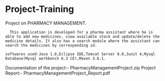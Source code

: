 # Project-Training
Project on PHARMACY MANAGEMENT.
      
      This application is developed for a pharma assistant where he is able to add new medicines, view available stock and update/delete the medicine details. It also has a search module where the assistant can search the medicines by corresponding id.
  
    softwares used-Java 1.8,Eclipse IDE,Tomcat Server 8.0,Junit 4,Mysql Database(Mysql workbench 6.3 CE),Maven 3.6.1.


  Documentation of the project:-
PharmacyManagementProject.zip
   Project Report:-
PharmacyManagementProject_Report.pdf
